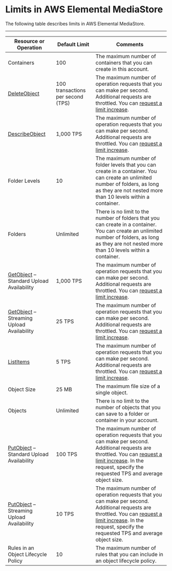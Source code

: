 # Limits in AWS Elemental MediaStore<a name="limits"></a>

The following table describes limits in AWS Elemental MediaStore\. 


****  

|  Resource or Operation  |  Default Limit  |  Comments  | 
| --- | --- | --- | 
| Containers | 100 | The maximum number of containers that you can create in this account\. | 
|  [DeleteObject](https://docs.aws.amazon.com/mediastore/latest/apireference/API_objstore_DeleteObject.html)  |  100 transactions per second \(TPS\)  |  The maximum number of operation requests that you can make per second\. Additional requests are throttled\. You can [request a limit increase](https://console.aws.amazon.com/support/home#/case/create?issueType=service-limit-increase&limitType=mediastore)\.  | 
|  [DescribeObject](https://docs.aws.amazon.com/mediastore/latest/apireference/API_objstore_DescribeObject.html)  |  1,000 TPS  |  The maximum number of operation requests that you can make per second\. Additional requests are throttled\. You can [request a limit increase](https://console.aws.amazon.com/support/home#/case/create?issueType=service-limit-increase&limitType=mediastore)\.  | 
| Folder Levels | 10 | The maximum number of folder levels that you can create in a container\. You can create an unlimited number of folders, as long as they are not nested more than 10 levels within a container\. | 
| Folders | Unlimited | There is no limit to the number of folders that you can create in a container\. You can create an unlimited number of folders, as long as they are not nested more than 10 levels within a container\. | 
|  [GetObject](https://docs.aws.amazon.com/mediastore/latest/apireference/API_objstore_GetObject.html) – Standard Upload Availability  |  1,000 TPS  |  The maximum number of operation requests that you can make per second\. Additional requests are throttled\. You can [request a limit increase](https://console.aws.amazon.com/support/home#/case/create?issueType=service-limit-increase&limitType=mediastore)\.  | 
|  [GetObject](https://docs.aws.amazon.com/mediastore/latest/apireference/API_objstore_GetObject.html) – Streaming Upload Availability  |  25 TPS  |  The maximum number of operation requests that you can make per second\. Additional requests are throttled\. You can [request a limit increase](https://console.aws.amazon.com/support/home#/case/create?issueType=service-limit-increase&limitType=mediastore)\.  | 
|  [ListItems](https://docs.aws.amazon.com/mediastore/latest/apireference/API_objstore_ListItems.html)  |  5 TPS  |  The maximum number of operation requests that you can make per second\. Additional requests are throttled\. You can [request a limit increase](https://console.aws.amazon.com/support/home#/case/create?issueType=service-limit-increase&limitType=mediastore)\.  | 
| Object Size | 25 MB | The maximum file size of a single object\. | 
| Objects | Unlimited | There is no limit to the number of objects that you can save to a folder or container in your account\. | 
|  [PutObject](https://docs.aws.amazon.com/mediastore/latest/apireference/API_objstore_PutObject.html) – Standard Upload Availability  |  100 TPS  |  The maximum number of operation requests that you can make per second\. Additional requests are throttled\. You can [request a limit increase](https://console.aws.amazon.com/support/home#/case/create?issueType=service-limit-increase&limitType=mediastore)\. In the request, specify the requested TPS and average object size\.  | 
| [PutObject](https://docs.aws.amazon.com/mediastore/latest/apireference/API_objstore_PutObject.html) – Streaming Upload Availability | 10 TPS |  The maximum number of operation requests that you can make per second\. Additional requests are throttled\. You can [request a limit increase](https://console.aws.amazon.com/support/home#/case/create?issueType=service-limit-increase&limitType=mediastore)\. In the request, specify the requested TPS and average object size\.  | 
| Rules in an Object Lifecycle Policy | 10 | The maximum number of rules that you can include in an object lifecycle policy\. | 